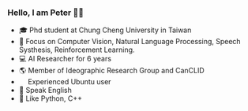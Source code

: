 ### Hello, I am Peter 👋🏻

- 🎓 Phd student at Chung Cheng University in Taiwan
- 🔬 Focus on Computer Vision, Natural Language Processing, Speech Systhesis, Reinforcement Learning.
- 💻 AI Researcher for 6 years
- 🌎 Member of Ideographic Research Group and CanCLID
- <img width="13.75" src="linux.png" /> Experienced Ubuntu user
- 💬 Speak English
- 💜 Like Python, C++
